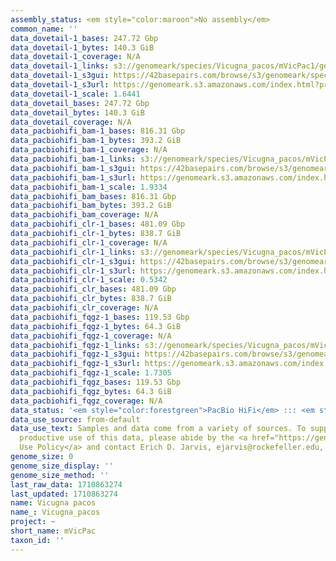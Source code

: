 ```yaml
---
assembly_status: <em style="color:maroon">No assembly</em>
common_name: ''
data_dovetail-1_bases: 247.72 Gbp
data_dovetail-1_bytes: 140.3 GiB
data_dovetail-1_coverage: N/A
data_dovetail-1_links: s3://genomeark/species/Vicugna_pacos/mVicPac1/genomic_data/dovetail/<br>
data_dovetail-1_s3gui: https://42basepairs.com/browse/s3/genomeark/species/Vicugna_pacos/mVicPac1/genomic_data/dovetail/
data_dovetail-1_s3url: https://genomeark.s3.amazonaws.com/index.html?prefix=species/Vicugna_pacos/mVicPac1/genomic_data/dovetail/
data_dovetail-1_scale: 1.6441
data_dovetail_bases: 247.72 Gbp
data_dovetail_bytes: 140.3 GiB
data_dovetail_coverage: N/A
data_pacbiohifi_bam-1_bases: 816.31 Gbp
data_pacbiohifi_bam-1_bytes: 393.2 GiB
data_pacbiohifi_bam-1_coverage: N/A
data_pacbiohifi_bam-1_links: s3://genomeark/species/Vicugna_pacos/mVicPac1/genomic_data/pacbio_hifi/<br>
data_pacbiohifi_bam-1_s3gui: https://42basepairs.com/browse/s3/genomeark/species/Vicugna_pacos/mVicPac1/genomic_data/pacbio_hifi/
data_pacbiohifi_bam-1_s3url: https://genomeark.s3.amazonaws.com/index.html?prefix=species/Vicugna_pacos/mVicPac1/genomic_data/pacbio_hifi/
data_pacbiohifi_bam-1_scale: 1.9334
data_pacbiohifi_bam_bases: 816.31 Gbp
data_pacbiohifi_bam_bytes: 393.2 GiB
data_pacbiohifi_bam_coverage: N/A
data_pacbiohifi_clr-1_bases: 481.09 Gbp
data_pacbiohifi_clr-1_bytes: 838.7 GiB
data_pacbiohifi_clr-1_coverage: N/A
data_pacbiohifi_clr-1_links: s3://genomeark/species/Vicugna_pacos/mVicPac1/genomic_data/pacbio_hifi/<br>
data_pacbiohifi_clr-1_s3gui: https://42basepairs.com/browse/s3/genomeark/species/Vicugna_pacos/mVicPac1/genomic_data/pacbio_hifi/
data_pacbiohifi_clr-1_s3url: https://genomeark.s3.amazonaws.com/index.html?prefix=species/Vicugna_pacos/mVicPac1/genomic_data/pacbio_hifi/
data_pacbiohifi_clr-1_scale: 0.5342
data_pacbiohifi_clr_bases: 481.09 Gbp
data_pacbiohifi_clr_bytes: 838.7 GiB
data_pacbiohifi_clr_coverage: N/A
data_pacbiohifi_fqgz-1_bases: 119.53 Gbp
data_pacbiohifi_fqgz-1_bytes: 64.3 GiB
data_pacbiohifi_fqgz-1_coverage: N/A
data_pacbiohifi_fqgz-1_links: s3://genomeark/species/Vicugna_pacos/mVicPac1/genomic_data/pacbio_hifi/<br>
data_pacbiohifi_fqgz-1_s3gui: https://42basepairs.com/browse/s3/genomeark/species/Vicugna_pacos/mVicPac1/genomic_data/pacbio_hifi/
data_pacbiohifi_fqgz-1_s3url: https://genomeark.s3.amazonaws.com/index.html?prefix=species/Vicugna_pacos/mVicPac1/genomic_data/pacbio_hifi/
data_pacbiohifi_fqgz-1_scale: 1.7305
data_pacbiohifi_fqgz_bases: 119.53 Gbp
data_pacbiohifi_fqgz_bytes: 64.3 GiB
data_pacbiohifi_fqgz_coverage: N/A
data_status: '<em style="color:forestgreen">PacBio HiFi</em> ::: <em style="color:forestgreen">Dovetail</em>'
data_use_source: from-default
data_use_text: Samples and data come from a variety of sources. To support fair and
  productive use of this data, please abide by the <a href="https://genome10k.soe.ucsc.edu/data-use-policies/">Data
  Use Policy</a> and contact Erich D. Jarvis, ejarvis@rockefeller.edu, with any questions.
genome_size: 0
genome_size_display: ''
genome_size_method: ''
last_raw_data: 1710863274
last_updated: 1710863274
name: Vicugna pacos
name_: Vicugna_pacos
project: ~
short_name: mVicPac
taxon_id: ''
---
```

